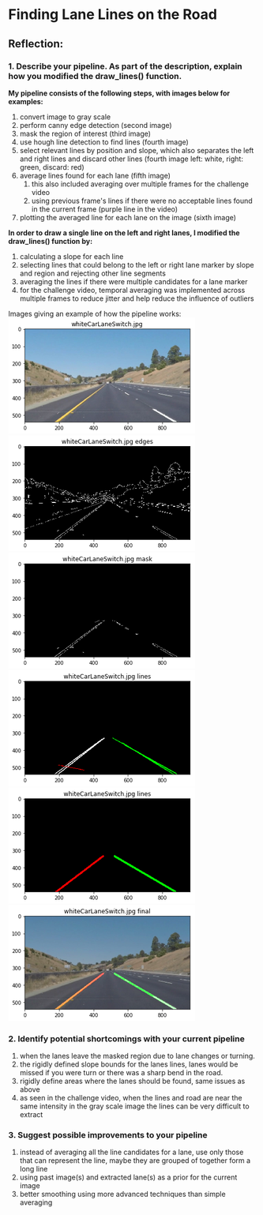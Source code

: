 # **Finding Lane Lines on the Road**

[//]: # (Image References)

[image1]: ./test_images_output/innitial.png "Initial"
[image2]: ./test_images_output/canny.png "Canny"
[image3]: ./test_images_output/masked.png "Masked"
[image4]: ./test_images_output/multy_line.png "Canny"
[image5]: ./test_images_output/lines.png "Canny"
[image6]: ./test_images_output/final.png "Canny"


## Reflection:

### 1. Describe your pipeline. As part of the description, explain how you modified the draw_lines() function.

**My pipeline consists of the following steps, with images below for examples:**

1. convert image to gray scale
2. perform canny edge detection (second image)
3. mask the region of interest (third image)
4. use hough line detection to find lines (fourth image)
5. select relevant lines by position and slope, which also separates the left and right lines and discard other lines (fourth image left: white, right: green, discard: red)
6. average lines found for each lane (fifth image)
    1. this also included averaging over multiple frames for the challenge video
    2. using previous frame's lines if there were no acceptable lines found in the current frame (purple line in the video)
7. plotting the averaged line for each lane on the image (sixth image)

**In order to draw a single line on the left and right lanes, I modified the draw_lines() function by:**

1. calculating a slope for each line
2. selecting lines that could belong to the left or right lane marker by slope and region and rejecting other line segments
3. averaging the lines if there were multiple candidates for a lane marker
4. for the challenge video, temporal averaging was implemented across multiple frames to reduce jitter and help reduce the influence of outliers

Images giving an example of how the pipeline works:
![alt text][image1] ![alt text][image2] ![alt text][image3]
![alt text][image4] ![alt text][image5] ![alt text][image6]


### 2. Identify potential shortcomings with your current pipeline

1. when the lanes leave the masked region due to lane changes or turning.
2. the rigidly defined slope bounds for the lanes lines, lanes would be missed if you were turn or there was a sharp bend in the road.
3. rigidly define areas where the lanes should be found, same issues as above
4. as seen in the challenge video, when the lines and road are near the same intensity in the gray scale image the lines can be very difficult to extract

### 3. Suggest possible improvements to your pipeline

1. instead of averaging all the line candidates for a lane, use only those that can represent the line, maybe they are grouped of together form a long line
2. using past image(s) and extracted lane(s) as a prior for the current image
3. better smoothing using more advanced techniques than simple averaging

